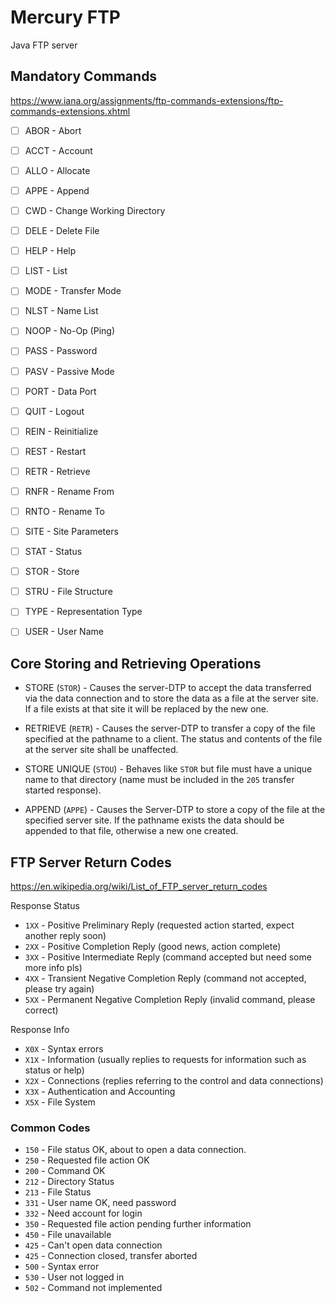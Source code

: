 # Mercury FTP

Java FTP server


## Mandatory Commands

https://www.iana.org/assignments/ftp-commands-extensions/ftp-commands-extensions.xhtml

- [ ] ABOR - Abort
- [ ] ACCT - Account
- [ ] ALLO - Allocate
- [ ] APPE - Append 
- [ ] CWD - Change Working Directory 
- [ ] DELE - Delete File 
- [ ] HELP - Help
- [ ] LIST - List 
- [ ] MODE - Transfer Mode 
- [ ] NLST - Name List 
- [ ] NOOP - No-Op (Ping)
- [ ] PASS - Password 
- [ ] PASV - Passive Mode 
- [ ] PORT - Data Port 
- [ ] QUIT - Logout 
- [ ] REIN - Reinitialize 
- [ ] REST - Restart 
- [ ] RETR - Retrieve 
- [ ] RNFR - Rename From
- [ ] RNTO - Rename To
- [ ] SITE - Site Parameters
- [ ] STAT - Status
- [ ] STOR - Store 
- [ ] STRU - File Structure 
- [ ] TYPE - Representation Type 
- [ ] USER - User Name


## Core Storing and Retrieving Operations

- STORE (`STOR`) - Causes the server-DTP to accept the data transferred via the data connection and to store the data as a file at the server site. If a file exists at that site it will be replaced by the new one.

- RETRIEVE (`RETR`) - Causes the server-DTP to transfer a copy of the file specified at the pathname to a client. The status and contents of the file at the server site shall be unaffected.

- STORE UNIQUE (`STOU`) - Behaves like `STOR` but file must have a unique name to that directory (name must be included in the `205` transfer started response).

- APPEND (`APPE`) - Causes the Server-DTP to store a copy of the file at the specified server site. If the pathname exists the data should be appended to that file, otherwise a new one created.

## FTP Server Return Codes

https://en.wikipedia.org/wiki/List_of_FTP_server_return_codes

Response Status

+ `1XX` - Positive Preliminary Reply (requested action started, expect another reply soon)
+ `2XX` - Positive Completion Reply (good news, action complete)
+ `3XX` - Positive Intermediate Reply (command accepted but need some more info pls)
+ `4XX` - Transient Negative Completion Reply (command not accepted, please try again)
+ `5XX` - Permanent Negative Completion Reply (invalid command, please correct)

Response Info

+ `X0X` - Syntax errors
+ `X1X` - Information (usually replies to requests for information such as status or help)
+ `X2X` - Connections (replies referring to the control and data connections)
+ `X3X` - Authentication and Accounting
+ `X5X` - File System

### Common Codes

+ `150` - File status OK, about to open a data connection.
+ `250` - Requested file action OK
+ `200` - Command OK
+ `212` - Directory Status
+ `213` - File Status
+ `331` - User name OK, need password
+ `332` - Need account for login
+ `350` - Requested file action pending further information
+ `450` - File unavailable
+ `425` - Can't open data connection
+ `425` - Connection closed, transfer aborted
+ `500` - Syntax error
+ `530` - User not logged in
+ `502` - Command not implemented


